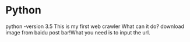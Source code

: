 # Python
python -version 3.5
This is my first web crawler
What can it do?
download image from baidu post bar!What you need is to input the url.

